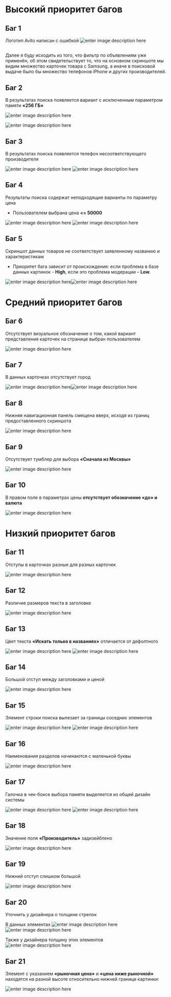 ﻿

# Высокий приоритет багов

## Баг 1
Логотип Avito  написан с ошибкой
![enter image description here](https://i.imgur.com/GQiZjf3.png)

## 
Далее я буду исходить из того, что фильтр по объявлениям уже    применён, об этом свидетельствует то, что на основном скриншоте мы    видим множество карточек товара с Samsung, а иначе в поисковой выдаче    было бы множество телефонов iPhone  и других производителей.

## Баг 2
В результатах поиска появляется вариант с исключенным параметром памяти **«256 ГБ»**

![enter image description here](https://i.imgur.com/23RKycT.png)

![enter image description here](https://i.imgur.com/jIOkCun.png)

  

## Баг 3
В результатах поиска появляется телефон несоответствующего производителя

![enter image description here](https://i.imgur.com/YovNLF2.png)
![enter image description here](https://i.imgur.com/g5zgPZw.png)

## Баг 4
Результаты поиска содержат неподходящие варианты по параметру цена 

 - Пользователем выбрана цена **<= 50000**

![enter image description here](https://i.imgur.com/Rk4xvSl.png)
![enter image description here](https://i.imgur.com/XzaZnr0.png)

## Баг 5

Скриншот данных товаров не соответствует заявленному названию и характеристикам

 

 - Приоритет бага зависит от происхождения: если проблема в базе данных
   картинок -  **High**, если это проблема модерации –  **Low**.

![enter image description here](https://i.imgur.com/0VuYgCr.png)![enter image description here](https://i.imgur.com/YJBVMGH.png)

  

# Средний приоритет багов

## Баг 6
Отсутствует визуальное обозначение о том, какой вариант представления карточек на странице выбран пользователем

![enter image description here](https://i.imgur.com/vOXKQOR.png)

## Баг 7
В данных карточках отсутствует город
  
![enter image description here](https://i.imgur.com/MLWM6a6.png)![enter image description here](https://i.imgur.com/JndPhVm.png)

## Баг 8
Нижняя навигационная панель смещена вверх, исходя из границ предоставленного скриншота

![enter image description here](https://i.imgur.com/YUFfZSd.png)

## Баг 9
Отсутствует тумблер для выбора **«Сначала из Москвы»**

![enter image description here](https://i.imgur.com/F6ywu3r.png)


## Баг 10
В правом поле в параметрах цены **отсутствует обозначение «до» и валюта**

![enter image description here](https://i.imgur.com/ultpt0Y.png)

# Низкий приоритет багов

## Баг 11
Отступы в карточках разные для разных карточек

![enter image description here](https://i.imgur.com/2YWqKWn.png)

## Баг 12
Различие размеров текста в заголовке

![enter image description here](https://i.imgur.com/qSRz9tJ.png)

## Баг 13
Цвет текста **«Искать только в названиях»** отличается от дефолтного

![enter image description here](https://i.imgur.com/kJFBVVt.png)
![enter image description here](https://i.imgur.com/6pDoFUG.png)

## Баг 14
Большой отступ между заголовками и ценой

![enter image description here](https://i.imgur.com/TX5GDhP.png)

## Баг 15
Элемент строки поиска вылезает за границы соседних элементов

![enter image description here](https://i.imgur.com/IeUrci8.png)
![enter image description here](https://i.imgur.com/UbDCvLK.png)

## Баг 16
Наименования разделов начинаются с маленькой буквы

![enter image description here](https://i.imgur.com/Sn76y2T.png)

## Баг 17
Галочка в чек-боксе выбора памяти выделяется из общей дизайн системы

![enter image description here](https://i.imgur.com/MS2yQG4.png)
![enter image description here](https://i.imgur.com/hjwvdqH.png)

## Баг 18
Значение поля **«Производитель»** задизейблено

![enter image description here](https://i.imgur.com/g5zgPZw.png)

## Баг  19
Нижний отступ слишком большой

![enter image description here](https://i.imgur.com/Ct5NeZA.png)

## Баг 20
Уточнить у дизайнера о толщине стрелок

В данных элементах
![enter image description here](https://i.imgur.com/79HV8PA.png)
![enter image description here](https://i.imgur.com/08SMmeh.png)

Также у дизайнера толщину этих элементов
![enter image description here](https://i.imgur.com/vOXKQOR.png)

## Баг 21
Элемент с указанием **«рыночная цена»** и **«цена ниже рыночной»** находятся на разной высоте относительно нижней границе картинки:

![enter image description here](https://i.imgur.com/Fl6nfPq.png)
